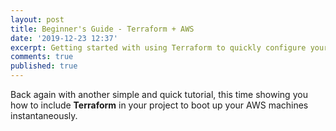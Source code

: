 ```yaml
---
layout: post
title: Beginner's Guide - Terraform + AWS
date: '2019-12-23 12:37'
excerpt: Getting started with using Terraform to quickly configure your infrastructure in AWS
comments: true
published: true
---
```


Back again with another simple and quick tutorial, this time showing you how to include **Terraform** in your project to boot up your AWS machines instantaneously.

